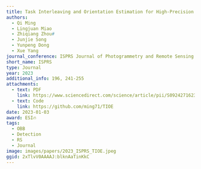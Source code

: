 ```yaml
---
title: Task Interleaving and Orientation Estimation for High-Precision Oriented Object Detection in Aerial Images
authors:
  - Qi Ming
  - Lingjuan Miao
  - Zhiqiang Zhou#
  - Junjie Song
  - Yunpeng Dong
  - Xue Yang
journal_conference: ISPRS Journal of Photogrammetry and Remote Sensing
short_name: ISPRS
type: Journal
year: 2023
additional_info: 196, 241-255
attachments:
  - text: PDF
    link: https://www.sciencedirect.com/science/article/pii/S0924271623000011
  - text: Code
    link: https://github.com/ming71/TIOE
date: 2023-01-03
award: ESI🔥
tags:
  - OBB
  - Detection
  - RS
  - Journal
image: images/papers/2023_ISPRS_TIOE.jpeg
ggid: 2xTlvV0AAAAJ:blknAaTinKkC
---
```

